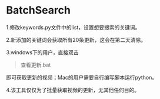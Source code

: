 # BatchSearch

1.修改keywords.py文件中的list，设置想要搜索的关键词。

2.新添加的关键词会获取所有20条更新，这会在第二天清除。

3.windows下的用户，直接双击 <blockquote>查看更新.bat</blockquote> 即可获取更新的视频；Mac的用户需要自行编写脚本运行python。

4.该工具仅仅为了批量获取视频的更新，无其他任何目的。
